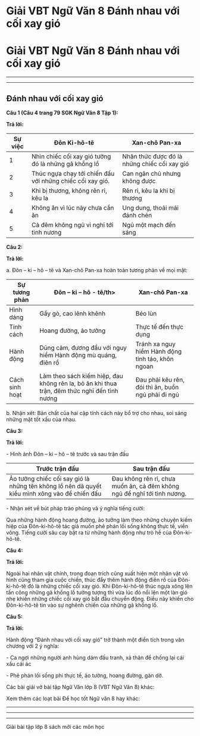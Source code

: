 # Giải VBT Ngữ Văn 8 Đánh nhau với cối xay gió

# Giải VBT Ngữ Văn 8 Đánh nhau với cối xay gió

* * *

* * *

## Đánh nhau với cối xay gió

**Câu 1 (Câu 4 trang 79 SGK Ngữ Văn 8 Tập 1):**

**Trả lời:**

Sự việc | Đôn Ki-hô-tê | Xan-chô Pan-xa  
---|---|---  
1 | Nhìn chiếc cối xay gió tưởng đó là những gã khổng lồ | Nhân thức được đó là những chiếc cối xay gió  
2 | Thúc ngựa chạy tới chiến đấu với những chiếc cối xay gió. | Can ngăn chủ nhưng không được  
3 | Khi bị thương, không rên rỉ, kêu la | Rên rỉ, kêu la khi bị thương  
4 | Không ăn vì lúc này chưa cần ăn | Ung dung, thoải mái đánh chén  
5 | Cả đêm không ngủ vì nghĩ tới tình nương | Ngủ một mạch đến sáng  
  
**Câu 2:**

**Trả lời:**

a. Đôn – ki – hô – tê và Xan-chô Pan-xa hoàn toàn tương phản về mọi mặt:

Sự tương phản | Đôn – ki – hô - tê/th> | Xan-chô Pan-xa  
---|---|---  
Hình dáng | Gầy gò, cao lênh khênh | Béo lùn  
Tính cách | Hoang đường, ảo tưởng | Thực tế đến thực dụng  
Hành động |  Dũng cảm, đương đầu với nguy hiểm Hành động mù quáng, điên rồ |  Tránh xa nguy hiểm Hành động tỉnh táo, khôn ngoan  
Cách sinh hoạt | Làm theo sách kiếm hiệp, đau không rên la, bỏ ăn khi thua trận, đêm thức nghĩ đến tình nương | Đau phải kêu rên, đói thì ăn, buồn ngủ phải đi ngủ  
  
b. Nhận xét: Bản chất của hai cặp tính cách này bổ trợ cho nhau, soi sáng những mặt tốt xấu của nhau.

**Câu 3:**

**Trả lời:**

\- Hình ảnh Đôn – ki – hô – tê trước và sau trận đấu

Trước trận đấu | Sau trận đấu  
---|---  
Ảo tưởng chiếc cối say gió là những tên không lồ nên dã quyết kiều mình xông vào để chiến đấu | Đau không rên rỉ, chưa muốn ăn, cả đêm không ngủ để nghĩ tới tình nương.  
  
\- Nhận xét về bút pháp trào phúng và ý nghĩa tiếng cười:

Qua những hành động hoang đường, ảo tưởng làm theo những chuyện kiếm hiệp của Đôn-ki-hô-tê tác giả muốn phê phán lối sống không thực tế, viển vông. Tiếng cười sâu cay bật ra từ những hành động như trò hề của Đôn-ki-hô-tê.

**Câu 4:**

**Trả lời:**

Ngoài hai nhân vật chính, trong đoạn trích cũng xuất hiện một nhân vật vô hình cũng tham gia cuộc chiến, thúc đẩy thêm hành động điên rồ của Đôn-ki-hô-tê đó là những chiếc cối xay gió. Khi Đôn-ki-hô-tê thúc ngựa xông lên tấn công những gã khổng lồ tưởng tượng thì vừa lúc đó nổi lên một làn gió nhẹ khiến những chiếc cối xay gió bắt đầu chuyển động. Điều này khiến cho Đôn-ki-hô-tê tin vào sự nghênh chiến của những gã khổng lồ.

**Câu 5:**

**Trả lời:**

Hành động “Đánh nhau với cối xay gió” trở thành một điển tích trong văn chương với 2 ý nghĩa:

\- Ca ngợi những người anh hùng dám đấu tranh, xả thân để chống lại cái xấu cái ác

\- Phê phán lối sống phi thực tế, ảo tưởng, hoang đường, gàn dở.

Các bài giải vở bài tập Ngữ Văn lớp 8 (VBT Ngữ Văn 8) khác:

Xem thêm các loạt bài Để học tốt Ngữ văn 8 hay khác:

* * *

* * *

* * *

Giải bài tập lớp 8 sách mới các môn học
